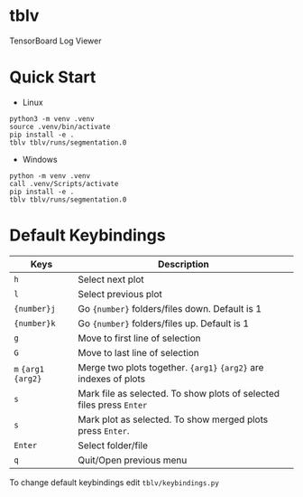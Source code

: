 # tblv
TensorBoard Log Viewer

# Quick Start

- Linux
```
python3 -m venv .venv
source .venv/bin/activate
pip install -e .
tblv tblv/runs/segmentation.0
```
- Windows
```
python -m venv .venv
call .venv/Scripts/activate
pip install -e .
tblv tblv/runs/segmentation.0
```
# Default Keybindings
| Keys                          | Description                                                               |
| --------------                | ------------                                                              | 
| `h`                           | Select next plot                                                          |
| `l`                           | Select previous plot                                                      |
| `{number}j`                   | Go `{number}` folders/files down. Default is 1                            |
| `{number}k`                   | Go `{number}` folders/files up. Default is 1                              |
| `g`                           | Move to first line of selection                                           |
| `G`                           | Move to last line of selection                                            |
| `m`  `{arg1` `{arg2}`         | Merge two plots together. `{arg1}` `{arg2}` are indexes of plots          |
| `s`                           | Mark file as selected. To show plots of selected files press `Enter`      |
| `s`                           | Mark plot as selected. To show merged plots press `Enter`.                |
| `Enter`                       | Select folder/file                                                        |
| `q`                           | Quit/Open previous menu                                                   |

To change default keybindings edit ```tblv/keybindings.py```
